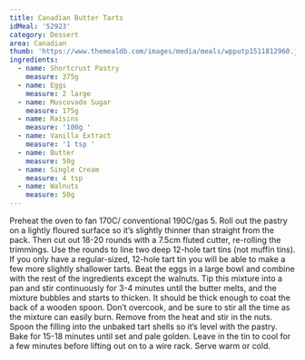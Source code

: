 ```yaml
---
title: Canadian Butter Tarts
idMeal: '52923'
category: Dessert
area: Canadian
thumb: 'https://www.themealdb.com/images/media/meals/wpputp1511812960.jpg'
ingredients:
  - name: Shortcrust Pastry
    measure: 375g
  - name: Eggs
    measure: 2 large
  - name: Muscovado Sugar
    measure: 175g
  - name: Raisins
    measure: '100g '
  - name: Vanilla Extract
    measure: '1 tsp '
  - name: Butter
    measure: 50g
  - name: Single Cream
    measure: 4 tsp
  - name: Walnuts
    measure: 50g
---
```

Preheat the oven to fan 170C/ conventional 190C/gas 5. Roll out the pastry on a lightly floured surface so it’s slightly thinner than straight from the pack. Then cut out 18-20 rounds with a 7.5cm fluted cutter, re-rolling the trimmings. Use the rounds to line two deep 12-hole tart tins (not muffin tins). If you only have a regular-sized, 12-hole tart tin you will be able to make a few more slightly shallower tarts.
Beat the eggs in a large bowl and combine with the rest of the ingredients except the walnuts. Tip this mixture into a pan and stir continuously for 3-4 minutes until the butter melts, and the mixture bubbles and starts to thicken. It should be thick enough to coat the back of a wooden spoon. Don’t overcook, and be sure to stir all the time as the mixture can easily burn. Remove from the heat and stir in the nuts.
Spoon the filling into the unbaked tart shells so it’s level with the pastry. Bake for 15-18 minutes until set and pale golden. Leave in the tin to cool for a few minutes before lifting out on to a wire rack. Serve warm or cold.
